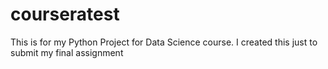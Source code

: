 # courseratest
This is for my Python Project for Data Science course. I created this just to submit my final assignment
